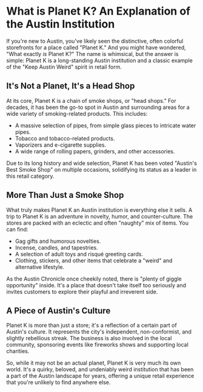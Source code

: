 # What is Planet K? An Explanation of the Austin Institution

If you're new to Austin, you've likely seen the distinctive, often colorful storefronts for a place called "Planet K." And you might have wondered, "What exactly *is* Planet K?" The name is whimsical, but the answer is simple: Planet K is a long-standing Austin institution and a classic example of the "Keep Austin Weird" spirit in retail form.

## It's Not a Planet, It's a Head Shop

At its core, Planet K is a chain of smoke shops, or "head shops." For decades, it has been the go-to spot in Austin and surrounding areas for a wide variety of smoking-related products. This includes:

*   A massive selection of pipes, from simple glass pieces to intricate water pipes.
*   Tobacco and tobacco-related products.
*   Vaporizers and e-cigarette supplies.
*   A wide range of rolling papers, grinders, and other accessories.

Due to its long history and wide selection, Planet K has been voted "Austin's Best Smoke Shop" on multiple occasions, solidifying its status as a leader in this retail category.

## More Than Just a Smoke Shop

What truly makes Planet K an Austin institution is everything else it sells. A trip to Planet K is an adventure in novelty, humor, and counter-culture. The stores are packed with an eclectic and often "naughty" mix of items. You can find:

*   Gag gifts and humorous novelties.
*   Incense, candles, and tapestries.
*   A selection of adult toys and risqué greeting cards.
*   Clothing, stickers, and other items that celebrate a "weird" and alternative lifestyle.

As the Austin Chronicle once cheekily noted, there is "plenty of giggle opportunity" inside. It's a place that doesn't take itself too seriously and invites customers to explore their playful and irreverent side.

## A Piece of Austin's Culture

Planet K is more than just a store; it's a reflection of a certain part of Austin's culture. It represents the city's independent, non-conformist, and slightly rebellious streak. The business is also involved in the local community, sponsoring events like fireworks shows and supporting local charities.

So, while it may not be an actual planet, Planet K is very much its own world. It's a quirky, beloved, and undeniably weird institution that has been a part of the Austin landscape for years, offering a unique retail experience that you're unlikely to find anywhere else.
